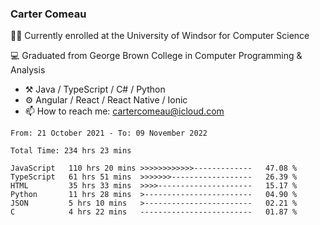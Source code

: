 ### Carter Comeau

🙋‍♂️ Currently enrolled at the University of Windsor for Computer Science

💻 Graduated from George Brown College in Computer Programming & Analysis

- ⚒️ Java / TypeScript / C# / Python
- ⚙️ Angular / React / React Native / Ionic
- 📫 How to reach me: cartercomeau@icloud.com

<!--START_SECTION:waka-->

```text
From: 21 October 2021 - To: 09 November 2022

Total Time: 234 hrs 23 mins

JavaScript   110 hrs 20 mins >>>>>>>>>>>>-------------   47.08 %
TypeScript   61 hrs 51 mins  >>>>>>>------------------   26.39 %
HTML         35 hrs 33 mins  >>>>---------------------   15.17 %
Python       11 hrs 28 mins  >------------------------   04.90 %
JSON         5 hrs 10 mins   >------------------------   02.21 %
C            4 hrs 22 mins   -------------------------   01.87 %
```

<!--END_SECTION:waka-->
